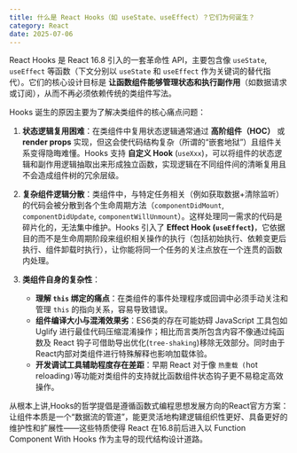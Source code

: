 ```yaml
---
title: 什么是 React Hooks（如 useState、useEffect）？它们为何诞生？
category: React
date: 2025-07-06
---
```

React Hooks 是 React 16.8 引入的一套革命性 API，主要包含像 `useState`, `useEffect` 等函数（下文分别以 `useState` 和 `useEffect` 作为关键词的替代指代）。它们的核心设计目标是 **让函数组件能够管理状态和执行副作用**（如数据请求或订阅），从而不再必须依赖传统的类组件写法。

Hooks 诞生的原因主要为了解决类组件的核心痛点问题：

1.  **状态逻辑复用困难**：在类组件中复用状态逻辑通常通过 **高阶组件（HOC）** 或 **render props** 实现，但这会使代码结构复杂（所谓的“嵌套地狱”）且组件关系变得隐晦难懂。Hooks 支持 **自定义 Hook** (`useXxx`)，可以将组件的状态逻辑和副作用逻辑抽取出来形成独立函数，实现逻辑在不同组件间的清晰复用且不会造成组件树的冗余层级。

2.  **复杂组件逻辑分散**：类组件中，与特定任务相关（例如获取数据+清除监听）的代码会被分散到各个生命周期方法（`componentDidMount`, `componentDidUpdate`, `componentWillUnmount`）。这样处理同一需求的代码是碎片化的，无法集中维护。Hooks 引入了 **Effect Hook (`useEffect`)**，它依据目的而不是生命周期阶段来组织相关操作的执行（包括初始执行、依赖变更后执行、组件卸载时执行），让你能将同一个任务的关注点放在一个连贯的函数内处理。

3.  **类组件自身的复杂性**：
    *   **理解 `this` 绑定的痛点**：在类组件的事件处理程序或回调中必须手动关注和管理 `this` 的指向关系，容易导致错误。
    *   **组件编译大小与混淆效果劣**：ES6类的存在可能妨碍 JavaScript 工具包如 Uglify 进行最佳代码压缩混淆操作；相比而言类所包含内容不像通过纯函数及 React 钩子可借助导出优化(`tree-shaking`)移除无效部分。同时由于 React内部对类组件进行特殊解释也影响加载体验。
    *   **开发调试工具辅助程度存在差距**：早期 React 对于像 `热重载 (`hot reloading`)`等功能对类组件的支持就比函数组件状态钩子更不易稳定高效操作。

从根本上讲,Hooks的哲学提倡是遵循函数式编程思想发展方向的React官方方案：让组件本质是一个“数据流的管道”，能更灵活地构建逻辑组织性更好、具备更好的维护性和扩展性——这些特质使得 React 在16.8前后进入以 Function Component With Hooks 作为主导的现代结构设计道路。
